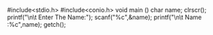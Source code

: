 #include<stdio.h>
#include<conio.h>
void main ()
char name;
clrscr();
printf("\n\t Enter The Name:");
scanf("%c",&name);
printf("\n\t Name :%c",name);
getch();
